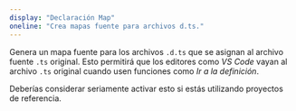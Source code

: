 ```yaml
---
display: "Declaración Map"
oneline: "Crea mapas fuente para archivos d.ts."
---
```


Genera un mapa fuente para los archivos `.d.ts` que se asignan al archivo fuente `.ts` original.
Esto permitirá que los editores como *VS Code* vayan al archivo `.ts` original cuando usen funciones como *Ir a la definición*.

Deberías considerar seriamente activar esto si estás utilizando proyectos de referencia.
